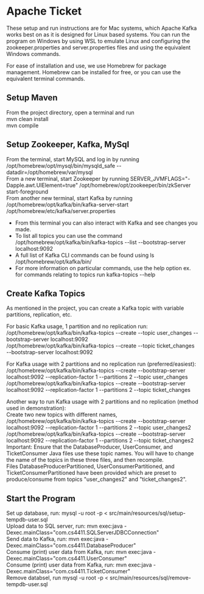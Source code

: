 # Apache Ticket

These setup and run instructions are for Mac systems, which Apache Kafka works best on as it is designed for Linux based systems. You can run the program on Windows by using WSL to emulate Linux and configuring the zookeeper.properties and server.properties files and using the equivalent Windows commands.

For ease of installation and use, we use Homebrew for package management. Homebrew can be installed for free, or you can use the equivalent terminal commands.

## Setup Maven

From the project directory, open a terminal and run  
mvn clean install  
mvn compile

## Setup Zookeeper, Kafka, MySql

From the terminal, start MySQL and log in by running /opt/homebrew/opt/mysql/bin/mysqld_safe --datadir\=/opt/homebrew/var/mysql  
From a new terminal, start Zookeeper by running SERVER_JVMFLAGS="-Dapple.awt.UIElement=true" /opt/homebrew/opt/zookeeper/bin/zkServer start-foreground  
From another new terminal, start Kafka by running /opt/homebrew/opt/kafka/bin/kafka-server-start /opt/homebrew/etc/kafka/server.properties

- From this terminal you can also interact with Kafka and see changes you made.
- To list all topics you can use the command /opt/homebrew/opt/kafka/bin/kafka-topics --list --bootstrap-server localhost:9092
- A full list of Kafka CLI commands can be found using ls /opt/homebrew/opt/kafka/bin/
- For more information on particular commands, use the help option ex. for commands relating to topics run kafka-topics --help

## Create Kafka Topics

As mentioned in the project, you can create a Kafka topic with variable partitions, replication, etc.

For basic Kafka usage, 1 partition and no replication run:  
/opt/homebrew/opt/kafka/bin/kafka-topics --create --topic user_changes --bootstrap-server localhost:9092  
/opt/homebrew/opt/kafka/bin/kafka-topics --create --topic ticket_changes --bootstrap-server localhost:9092

For Kafka usage with 2 partitions and no replication run (preferred/easiest):  
/opt/homebrew/opt/kafka/bin/kafka-topics --create --bootstrap-server localhost:9092 --replication-factor 1 --partitions 2 --topic user_changes  
/opt/homebrew/opt/kafka/bin/kafka-topics --create --bootstrap-server localhost:9092 --replication-factor 1 --partitions 2 --topic ticket_changes

Another way to run Kafka usage with 2 partitions and no replication (method used in demonstration):  
Create two new topics with different names,  
/opt/homebrew/opt/kafka/bin/kafka-topics --create --bootstrap-server localhost:9092 --replication-factor 1 --partitions 2 --topic user_changes2  
/opt/homebrew/opt/kafka/bin/kafka-topics --create --bootstrap-server localhost:9092 --replication-factor 1 --partitions 2 --topic ticket_changes2  
Important: Ensure that the DatabaseProducer, UserConsumer, and TicketConsumer Java files use these topic names. You will have to change the name of the topics in these three files, and then recompile.  
Files DatabaseProducerPartitioned, UserConsumerPartitioned, and TicketConsumerPartitioned have been provided which are preset to produce/consume from topics "user_changes2" and "ticket_changes2".

## Start the Program

Set up database, run: mysql -u root -p < src/main/resources/sql/setup-tempdb-user.sql  
Upload data to SQL server, run: mvn exec:java -Dexec.mainClass="com.cs4411.SQLServerJDBCConnection"  
Send data to Kafka, run: mvn exec:java -Dexec.mainClass="com.cs4411.DatabaseProducer"  
Consume (print) user data from Kafka, run: mvn exec:java -Dexec.mainClass="com.cs4411.UserConsumer"  
Consume (print) user data from Kafka, run: mvn exec:java -Dexec.mainClass="com.cs4411.TicketConsumer"  
Remove databsel, run mysql -u root -p < src/main/resources/sql/remove-tempdb-user.sql
